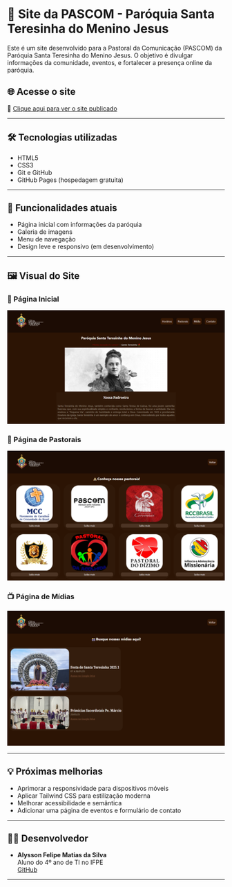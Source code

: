 # 📌 Site da PASCOM - Paróquia Santa Teresinha do Menino Jesus

Este é um site desenvolvido para a Pastoral da Comunicação (PASCOM) da Paróquia Santa Teresinha do Menino Jesus. O objetivo é divulgar informações da comunidade, eventos, e fortalecer a presença online da paróquia.

## 🌐 Acesse o site

🔗 [Clique aqui para ver o site publicado](https://site-paroquia.vercel.app/index.html)

---

## 🛠️ Tecnologias utilizadas

- HTML5
- CSS3
- Git e GitHub
- GitHub Pages (hospedagem gratuita)

---

## 🎯 Funcionalidades atuais

- Página inicial com informações da paróquia
- Galeria de imagens
- Menu de navegação
- Design leve e responsivo (em desenvolvimento)

---

## 🖼️ Visual do Site

### 📍 Página Inicial
![Página Inicial](./assets/pag-inicial.png.png)

### 🙏 Página de Pastorais
![Página de Pastorais](./assets/pag-pastorais.png)

### 📺 Página de Mídias
![Página de Mídias](./assets/pag-midias.png)

---

## 💡 Próximas melhorias

- Aprimorar a responsividade para dispositivos móveis
- Aplicar Tailwind CSS para estilização moderna
- Melhorar acessibilidade e semântica
- Adicionar uma página de eventos e formulário de contato

---

## 👨‍💻 Desenvolvedor

- **Alysson Felipe Matias da Silva**  
  Aluno do 4º ano de TI no IFPE  
  [GitHub](https://github.com/alysson0321)

---

